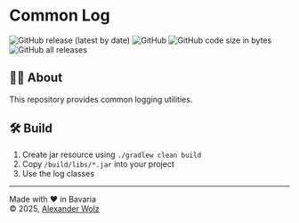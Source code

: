 # Common Log

![GitHub release (latest by date)](https://img.shields.io/github/v/release/alexanderwolz/common-log)
![GitHub](https://img.shields.io/github/license/alexanderwolz/common-log)
![GitHub code size in bytes](https://img.shields.io/github/languages/code-size/alexanderwolz/common-log)
![GitHub all releases](https://img.shields.io/github/downloads/alexanderwolz/common-log/total?color=informational)

## 🧑‍💻 About

This repository provides common logging utilities.

## 🛠️ Build
1. Create jar resource using ```./gradlew clean build```
2. Copy  ```/build/libs/*.jar``` into your project
3. Use the log classes

- - -

Made with ❤️ in Bavaria
<br>
© 2025, <a href="https://www.alexanderwolz.de"> Alexander Wolz
